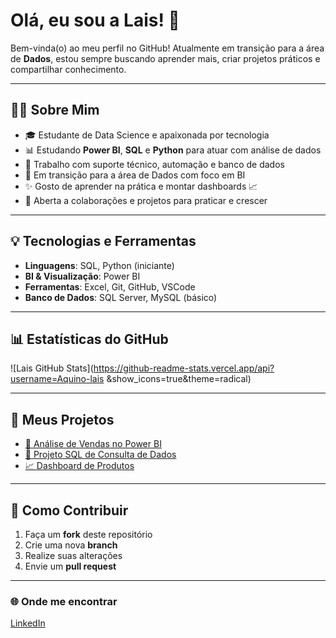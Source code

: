 # Olá, eu sou a Lais! 👋

Bem-vinda(o) ao meu perfil no GitHub! Atualmente em transição para a área de **Dados**, estou sempre buscando aprender mais, criar projetos práticos e compartilhar conhecimento.

---

## 👩‍💻 Sobre Mim

- 🎓 Estudante de Data Science e apaixonada por tecnologia
- 📊 Estudando **Power BI**, **SQL** e **Python** para atuar com análise de dados
- 💼 Trabalho com suporte técnico, automação e banco de dados
- 🚀 Em transição para a área de Dados com foco em BI
- ✨ Gosto de aprender na prática e montar dashboards 📈
- 🤝 Aberta a colaborações e projetos para praticar e crescer

---

## 💡 Tecnologias e Ferramentas

- **Linguagens**: SQL, Python (iniciante)
- **BI & Visualização**: Power BI
- **Ferramentas**: Excel, Git, GitHub, VSCode
- **Banco de Dados**: SQL Server, MySQL (básico)

---

## 📊 Estatísticas do GitHub

![Lais GitHub Stats](https://github-readme-stats.vercel.app/api?username=Aquino-lais &show_icons=true&theme=radical)

---

## 📌 Meus Projetos

- [🔗 Análise de Vendas no Power BI](LINK_DO_PROJETO)
- [📁 Projeto SQL de Consulta de Dados](LINK_DO_PROJETO)
- [📈 Dashboard de Produtos](LINK_DO_PROJETO)

---

## 🤝 Como Contribuir

1. Faça um **fork** deste repositório
2. Crie uma nova **branch**
3. Realize suas alterações
4. Envie um **pull request**

---

### 🌐 Onde me encontrar
[LinkedIn](https://www.linkedin.com/in/SEU-LINK-AQUI)
